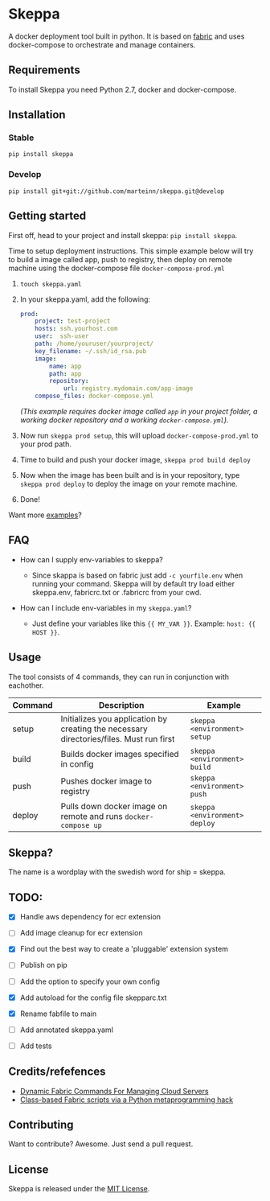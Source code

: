 # Skeppa

A docker deployment tool built in python. It is based on [fabric](http://www.fabfile.org/) and uses docker-compose to orchestrate and manage containers.


## Requirements

To install Skeppa you need Python 2.7, docker and docker-compose.


## Installation

### Stable

    pip install skeppa

### Develop

    pip install git+git://github.com/marteinn/skeppa.git@develop


## Getting started

First off, head to your project and install skeppa: `pip install skeppa`.

Time to setup deployment instructions. This simple example below will try to build a image called app, push to registry, then deploy on remote machine using the docker-compose file `docker-compose-prod.yml`

1. `touch skeppa.yaml`
2. In your skeppa.yaml, add the following:

    ```yaml
    prod:
        project: test-project
        hosts: ssh.yourhost.com
        user:  ssh-user
        path: /home/youruser/yourproject/
        key_filename: ~/.ssh/id_rsa.pub
        image:
            name: app
            path: app
            repository:
                url: registry.mydomain.com/app-image
        compose_files: docker-compose.yml
    ```

    _(This example requires docker image called `app` in your project folder, a working docker repository and a working `docker-compose.yml`)._

3. Now run `skeppa prod setup`, this will upload `docker-compose-prod.yml` to your prod path.
4. Time to build and push your docker image, `skeppa prod build deploy`
5. Now when the image has been built and is in your repository, type `skeppa prod deploy` to deploy the image on your remote machine.
6. Done!

Want more [examples](https://github.com/marteinn/Skeppa/tree/develop/examples/)?

## FAQ

- How can I supply env-variables to skeppa?
    - Since skappa is based on fabric just add `-c yourfile.env` when running your command. Skeppa will by default try load either skeppa.env, fabricrc.txt or .fabricrc from your cwd.

- How can I include env-variables in my `skeppa.yaml`?
    - Just define your variables like this `{{ MY_VAR }}`. Example: `host: {{ HOST }}`.


## Usage

The tool consists of 4 commands, they can run in conjunction with eachother.

|Command|Description|Example|
|----------|-------------|-------------|
|setup|Initializes you application by creating the necessary directories/files. Must run first|`skeppa <environment> setup`|
|build|Builds docker images specified in config|`skeppa <environment> build`|
|push|Pushes docker image to registry|`skeppa <environment> push`|
|deploy|Pulls down docker image on remote and runs `docker-compose up`|`skeppa <environment> deploy`|


## Skeppa?

The name is a wordplay with the swedish word for ship = skeppa.


## TODO:
- [x] Handle aws dependency for ecr extension
- [ ] Add image cleanup for ecr extension
- [x] Find out the best way to create a 'pluggable' extension system
- [ ] Publish on pip
- [ ] Add the option to specify your own config
- [x] Add autoload for the config file skepparc.txt
- [x] Rename fabfile to main
- [ ] Add annotated skeppa.yaml
- [ ] Add tests


## Credits/refefences

- [Dynamic Fabric Commands For Managing Cloud Servers](http://www.asktherelic.com/2011/02/17/dynamic-fabric-commands-for-managing-cloud-servers/)
- [Class-based Fabric scripts via a Python metaprogramming hack](http://www.saltycrane.com/blog/2010/09/class-based-fabric-scripts-metaprogramming-hack/)


## Contributing

Want to contribute? Awesome. Just send a pull request.


## License

Skeppa is released under the [MIT License](http://www.opensource.org/licenses/MIT).
